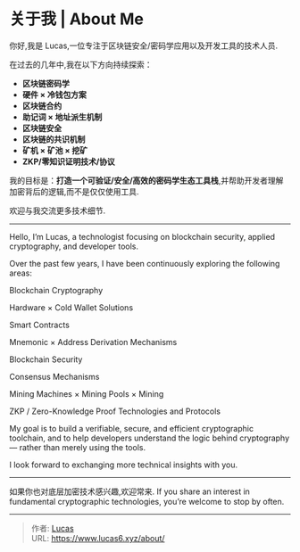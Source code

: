 # 关于我 | About Me


你好,我是 Lucas,一位专注于区块链安全/密码学应用以及开发工具的技术人员.

在过去的几年中,我在以下方向持续探索：

- **区块链密码学**
- **硬件 × 冷钱包方案**
- **区块链合约**
- **助记词 × 地址派生机制**
- **区块链安全**
- **区块链的共识机制**
- **矿机 × 矿池 × 挖矿**
- **ZKP/零知识证明技术/协议**

我的目标是：**打造一个可验证/安全/高效的密码学生态工具栈**,并帮助开发者理解加密背后的逻辑,而不是仅仅使用工具.

欢迎与我交流更多技术细节.

---
Hello, I’m Lucas, a technologist focusing on blockchain security, applied cryptography, and developer tools.

Over the past few years, I have been continuously exploring the following areas:

Blockchain Cryptography

Hardware × Cold Wallet Solutions

Smart Contracts

Mnemonic × Address Derivation Mechanisms

Blockchain Security

Consensus Mechanisms

Mining Machines × Mining Pools × Mining

ZKP / Zero-Knowledge Proof Technologies and Protocols

My goal is to build a verifiable, secure, and efficient cryptographic toolchain, and to help developers understand the logic behind cryptography — rather than merely using the tools.

I look forward to exchanging more technical insights with you.

---

如果你也对底层加密技术感兴趣,欢迎常来.
If you share an interest in fundamental cryptographic technologies, you’re welcome to stop by often.



---

> 作者: [Lucas](https://www.lucas6.xyz)  
> URL: https://www.lucas6.xyz/about/  

